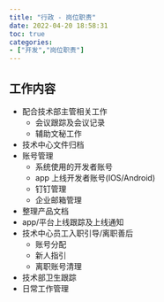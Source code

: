 ```yaml
---
title: "行政 - 岗位职责"
date: 2022-04-20 18:58:31
toc: true
categories:
- ["开发","岗位职责"]
---
```


## 工作内容
- 配合技术部主管相关工作
   - 会议跟踪及会议记录
   - 辅助文秘工作
- 技术中心文件归档<br />
- 账号管理
   - 系统使用的开发者账号
   - app 上线开发者账号(IOS/Android)
   - 钉钉管理
   - 企业邮箱管理
- 整理产品文档<br />
- app/平台上线跟踪及上线通知<br />
- 技术中心员工入职引导/离职善后
   - 账号分配
   - 新人指引
   - 离职账号清理
- 技术部卫生跟踪<br />
- 日常工作管理<br />

